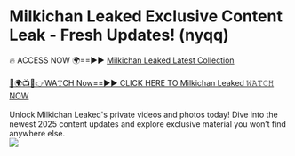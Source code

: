 # Milkichan Leaked Exclusive Content Leak - Fresh Updates! (nyqq)

🔥 ACCESS NOW 🌍==►► <a href="https://tinyurl.com/kvy9nzfs" rel="nofollow">Milkichan Leaked Latest Collection</a>
<br><br>
[🔴🌍📺📱👉WA𝚃CH Now==►► CLICK HERE TO Milkichan Leaked 𝚆𝙰𝚃𝙲𝙷 NOW](https://tinyurl.com/kvy9nzfs)
<br><br>
Unlock Milkichan Leaked's private videos and photos today! Dive into the newest 2025 content updates and explore exclusive material you won’t find anywhere else.
<br>
<a href="https://tinyurl.com/kvy9nzfs" rel="nofollow" data-target="animated-image.originalLink"><img src="https://camo.githubusercontent.com/8a4f000d20f83aca3bf7ec5f350d767afa0574a8a352519fd8cfa583a6f93a33/68747470733a2f2f692e696d6775722e636f6d2f644a486b345a712e676966" data-canonical-src="https://i.imgur.com/dJHk4Zq.gif" style="max-width: 100%; display: inline-block;" data-target="animated-image.originalImage"></a>
<br>
